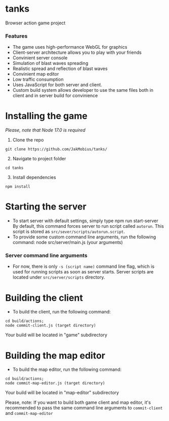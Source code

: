 # tanks
Browser action game project

### Features

- The game uses high-performance WebGL for graphics
- Client-server architecture allows you to play with your friends
- Convinient server console
- Simulation of blast waves spreading
- Realistic spread and reflection of blast waves
- Convinient map editor
- Low traffic consumption
- Uses JavaScript for both server and client.
- Custom build system allows developer to use the same files both in client and in server build for convinience

# Installing the game

*Please, note that Node 17.0 is required*

1. Clone the repo
```
git clone https://github.com/JakMobius/tanks/
```
2. Navigate to project folder
```
cd tanks
```
3. Install dependencies
```
npm install
```

# Starting the server
- To start server with default settings, simply type
      npm run start-server
   By default, this command forces server to run script called `autorun`. This script is stored as `src/sever/scripts/autorun.script`.
- To provide some custom command line arguments, run the following command:
      node src/server/main.js (your arguments)
### Server command line arguments
  - For now, there is only `-s (script name)` command line flag, which is used for running scripts as soon as server starts. Server scripts are located under `src/server/scripts` directory.

# Building the client
- To build the client, run the following command:
```
cd build/actions;
node commit-client.js (target directory)
```
Your build will be located in "game" subdirectory

# Building the map editor
- To build the map editor, run the following command:
```
cd build/actions;
node commit-map-editor.js (target directory)
```
Your build will be located in "map-editor" subdirectory

Please, note: If you want to build both game client and map editor, it's recommended to pass the same command line arguments to `commit-client` and `commit-map-editor`
